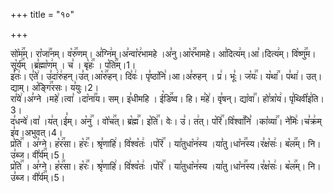 +++
title = "१०"

+++


  
सो꣡म꣢꣯म्। रा꣡जा꣢꣯नम्। व꣡रु꣢꣯णम्। अ꣣ग्नि꣢म्।अ꣣न्वा꣡र꣢भामहे ।अ꣣नु।आ꣡र꣢꣯भामहे। आ꣣दित्य꣢म्।आ꣣।दित्य꣢म्। वि꣡ष्णु꣢꣯म। सू꣡र्य꣢꣯म् ।ब्र꣣ह्मा꣡ण꣢म् । च꣣ । बृ꣡हः꣢꣯ । प꣡ति꣢꣯म्।1।  
इ꣣तः꣢। ए꣣ते꣢। उ꣣दा꣢रु꣢हन्।उ꣣त्।आ꣡रु꣢꣯हन्। दि꣣वः꣢। पृ꣣ष्ठा꣡नि꣢।आ।अ꣣रुहन् । प्र꣢। भूः꣣। ज꣡यः꣢꣯। य꣡था꣢꣯। प꣣था꣢। उत्। द्याम्। अ꣡ङ्गि꣢꣯रसः। य꣣युः।2।  
रा꣣ये꣢।अ꣣ग्ने ।महे꣢।त्वा꣣ ।दा꣡ना꣢꣯य। सम्। इ꣣धीमहि । ई꣡डि꣢꣯ष्व। हि। म꣣हे꣢। वृ꣣षन्। द्या꣡वा꣢꣯। हो꣣त्रा꣡य꣢। पृ꣣थिवी꣡इ꣢ति।3।  
द꣣धन्वे꣢।वा꣣ ।य꣢त्।ई꣣म्। अ꣡नु꣢꣯ । वो꣡च꣢꣯त्। ब्र꣡ह्म꣢꣯। इ꣡ति꣢꣯। वेः। उ꣣। त꣢त्। प꣡रि꣢꣯।वि꣡श्वा꣢꣯नि꣣ ।का꣡व्या꣢꣯। ने꣣मिः꣢।च꣣क्र꣢म् इ꣣व।अभुवत्।4।  
प्र꣡ति꣢꣯ । अ꣣ग्ने। ह꣡र꣢꣯सा। ह꣡रः꣢꣯। श्रृ꣣णाहि꣢। वि꣣श्व꣡तः꣢ ।प꣡रि꣢꣯ । या꣣तुधा꣡न꣢स्य ।या꣣तु।धा꣡न꣢꣯स्य।र꣣क्ष꣡सः꣢। ब꣡ल꣢꣯म्। नि। उ꣣ब्ज। वी꣣र्य꣢꣯म्।5।  
प्र꣡ति꣢꣯ । अ꣣ग्ने। ह꣡र꣢꣯सा। ह꣡रः꣢꣯। श्रृ꣣णाहि꣢। वि꣣श्व꣡तः꣢ ।प꣡रि꣢꣯ । या꣣तुधा꣡न꣢स्य ।या꣣तु।धा꣡न꣢꣯स्य।र꣣क्ष꣡सः꣢। ब꣡ल꣢꣯म्। नि। उ꣣ब्ज। वी꣣र्य꣢꣯म्।5।  
